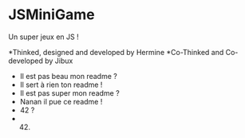 JSMiniGame
==========

Un super jeux en JS !

*Thinked, designed and developed by Hermine
*Co-Thinked and Co-developed by Jibux

- Il est pas beau mon readme ?
- Il sert à rien ton readme !
- Il est pas super mon readme ?
- Nanan il pue ce readme !
- 42 ?
- 42.
